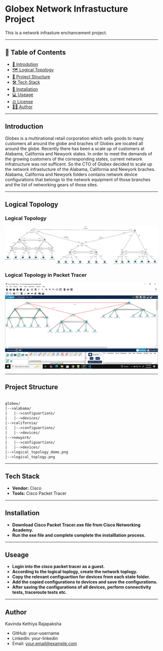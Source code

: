# Globex Network Infrastucture Project

This is a network infrasture enchancement project.

---

## 📖 Table of Contents

- [👋 Introdution](#introduction)
- [🗺️ Logical Topology](#logical-topology)
- [📁 Project Structure](#project-structure)
- [🛠 Tech Stack](#tech-stack)
- [🚀 Installation](#installation)
- [💻 Useage](#usage)
- [⚖️ License](#license)
- [🧑‍💻 Author](#author)

---

## Introduction

Globex is a multinational retail corporation which sells goods to many customers all around the globe and braches of Globex are located all around the globe. Recently there has been a scale up of customers at Alabama, California and Newyork states. In order to meet the demands of the growing customers of the corresponding states, current network infratructure was not sufficent. So the CTO of Globex decided to scale up the network infrastucture of the Alabama, California and Newyork braches. Alabama, California and Newyork folders contains network device configurations that belongs to the network equipment of those branches and the list of networking gears of those sites.

---

## Logical Topology

### Logical Topology

![Logical Toplogy](./logical_topology.png)

### Logical Topology in Packet Tracer

![Logical Toplogy Demo](./logical_topology_demo.png)

---

## Project Structure

```

globex/
|-->alabama/
|   |-->configuartions/
|   |-->devices/
|-->california/
|   |-->configuartions/
|   |-->devices/
|-->newyork/
|   |-->configuartions/
|   |-->devices/
|-->logical_topology_demo.png
|-->logical_toplogy.png

```

---

## Tech Stack

- **Vendor:** Cisco
- **Tools:** Cisco Packet Tracer

---

## Installation

- **Download Cisco Packet Tracer.exe file from Cisco Networking Academy.**
- **Run the exe file and complete complete the installlation process.**

---

## Useage

- **Login into the cisco packet tracer as a guest.**
- **According to the logical toplogy, create the network toplogy.**
- **Copy the relevant configuartion for devices from each state folder.**
- **Add the copied configurations to devices and save the configurations.**
- **After saving the configurations of all devices, perform connectivity tests, traceroute tests etc.**

---

## Author

Kavinda Kethiya Rajapaksha

- GitHub: your-username
- LinkedIn: your-linkedin
- Email: your.email@example.com



